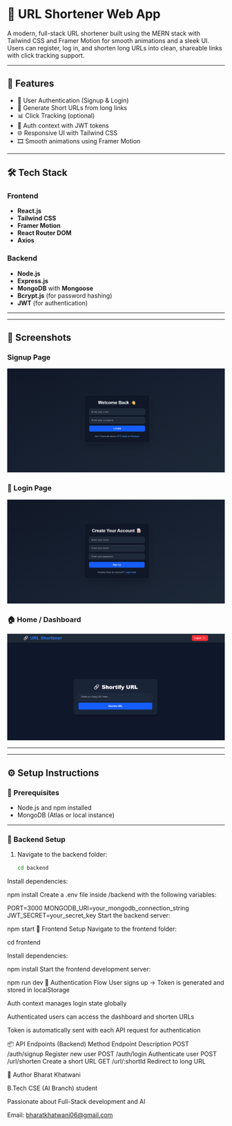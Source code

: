 # 🔗 URL Shortener Web App

A modern, full-stack URL shortener built using the MERN stack with Tailwind CSS and Framer Motion for smooth animations and a sleek UI. Users can register, log in, and shorten long URLs into clean, shareable links with click tracking support.

---

## 🚀 Features

- 🔐 User Authentication (Signup & Login)  
- 🔗 Generate Short URLs from long links  
- 📊 Click Tracking (optional)  
- 🧠 Auth context with JWT tokens  
- 🌐 Responsive UI with Tailwind CSS  
- 🎞 Smooth animations using Framer Motion  

---

## 🛠 Tech Stack

### Frontend
- **React.js**  
- **Tailwind CSS**  
- **Framer Motion**  
- **React Router DOM**  
- **Axios**  

### Backend
- **Node.js**  
- **Express.js**  
- **MongoDB** with **Mongoose**  
- **Bcrypt.js** (for password hashing)  
- **JWT** (for authentication)  

---




---

## 📸 Screenshots

### Signup Page  
![Signup Page](./public/Signup.png)

### 🔐 Login Page  
![Login Page](./public/Login.png)

### 🏠 Home / Dashboard  
![Dashboard](./public/Hero.png)

---

---

## ⚙️ Setup Instructions

### 📌 Prerequisites
- Node.js and npm installed
- MongoDB (Atlas or local instance)

---


### 🔧 Backend Setup

1. Navigate to the backend folder:
   ```bash
   cd backend
Install dependencies:

npm install
Create a .env file inside /backend with the following variables:



PORT=3000
 MONGODB_URI=your_mongodb_connection_string
 JWT_SECRET=your_secret_key
 Start the backend server:


 npm start
🎨 Frontend Setup
 Navigate to the frontend folder:


 cd frontend



 
 Install dependencies:


 npm install
 Start the frontend development server:

 npm run dev
 🔐 Authentication Flow
User signs up → Token is generated and stored in localStorage

Auth context manages login state globally

 Authenticated users can access the dashboard and shorten URLs

 Token is automatically sent with each API request for authentication

 📦 API Endpoints (Backend)
 Method	Endpoint	Description
 POST	/auth/signup	Register new user
 POST	/auth/login	Authenticate user
 POST	/url/shorten	Create a short URL
 GET	/url/:shortId	Redirect to long URL



👤 Author
Bharat Khatwani

B.Tech CSE (AI Branch) student

Passionate about Full-Stack development and AI



Email: bharatkhatwani06@gmail.com



